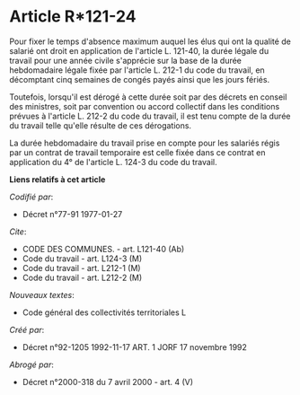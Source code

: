 # Article R*121-24

Pour fixer le temps d'absence maximum auquel les élus qui ont la qualité de salarié ont droit en application de l'article L.
121-40, la durée légale du travail pour une année civile s'apprécie sur la base de la durée hebdomadaire légale fixée par
l'article L. 212-1 du code du travail, en décomptant cinq semaines de congés payés ainsi que les jours fériés.

Toutefois, lorsqu'il est dérogé à cette durée soit par des décrets en conseil des ministres, soit par convention ou accord
collectif dans les conditions prévues à l'article L. 212-2 du code du travail, il est tenu compte de la durée du travail
telle qu'elle résulte de ces dérogations.

La durée hebdomadaire du travail prise en compte pour les salariés régis par un contrat de travail temporaire est celle fixée
dans ce contrat en application du 4° de l'article L. 124-3 du code du travail.

**Liens relatifs à cet article**

_Codifié par_:

  - Décret n°77-91 1977-01-27

_Cite_:

  - CODE DES COMMUNES. - art. L121-40 (Ab)
  - Code du travail - art. L124-3 (M)
  - Code du travail - art. L212-1 (M)
  - Code du travail - art. L212-2 (M)

_Nouveaux textes_:

  - Code général des collectivités territoriales L

_Créé par_:

  - Décret n°92-1205 1992-11-17 ART. 1 JORF 17 novembre 1992

_Abrogé par_:

  - Décret n°2000-318 du 7 avril 2000 - art. 4 (V)
